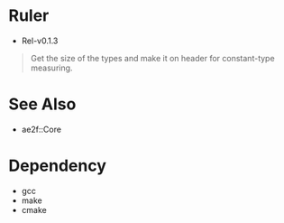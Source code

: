 # Ruler
- Rel-v0.1.3
> Get the size of the types and make it on header for constant-type measuring.

# See Also
- ae2f::Core

# Dependency
- gcc
- make
- cmake